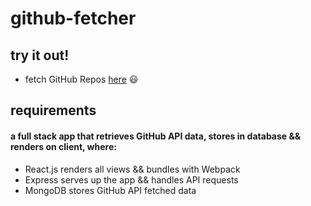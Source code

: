 # github-fetcher

## try it out!

- fetch GitHub Repos [here](https://underthecode-github-fetcher.herokuapp.com/) :smiley:

## requirements

#### a full stack app that retrieves GitHub API data, stores in database && renders on client, where:

- React.js renders all views && bundles with Webpack
- Express serves up the app && handles API requests
- MongoDB stores GitHub API fetched data
